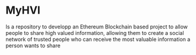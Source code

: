 # MyHVI
Is a repository to developp an Ethereum Blockchain based project to allow people to share high valued information, allowing them to create a social network of trusted people who can receive the most valuable information a person wants to share
